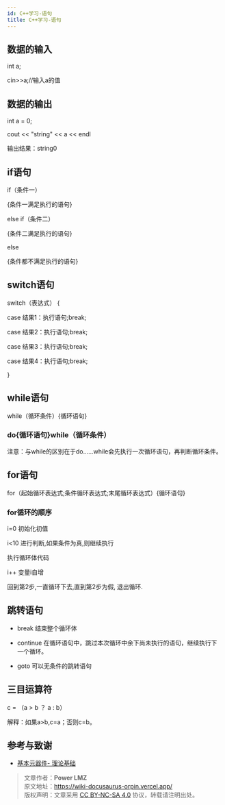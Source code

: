 ```yaml
---
id: C++学习-语句
title: C++学习-语句
---
```


## 数据的输入

int a;

cin>>a;//输入a的值

## 数据的输出

int a = 0;

cout << "string" << a << endl

输出结果：string0

## if语句

if（条件一）

{条件一满足执行的语句}

else if（条件二）

{条件二满足执行的语句}

else

{条件都不满足执行的语句}

## switch语句

switch（表达式）
{

case 结果1：执行语句;break;

case 结果2：执行语句;break;

case 结果3：执行语句;break;

case 结果4：执行语句;break;

}

## while语句

while（循环条件）{循环语句}

### do{循环语句}while（循环条件）

注意：与while的区别在于do……while会先执行一次循环语句，再判断循环条件。

## for语句

for（起始循环表达式;条件循环表达式;末尾循环表达式）{循环语句}

### for循环的顺序

i=0  初始化初值

i<10 进行判断,如果条件为真,则继续执行

执行循环体代码

i++ 变量i自增

回到第2步,一直循环下去,直到第2步为假, 退出循环.


## 跳转语句

- break 结束整个循环体

- continue 在循环语句中，跳过本次循环中余下尚未执行的语句，继续执行下一个循环。

- goto 可以无条件的跳转语句

## 三目运算符

c = （a > b ？ a : b）

解释：如果a>b,c=a；否则c=b。

## 参考与致谢

- [基本元器件- 理论基础](https://wiki-power.com)

> 文章作者：**Power LMZ**  
> 原文地址：https://wiki-docusaurus-orpin.vercel.app/  
> 版权声明：文章采用 [CC BY-NC-SA 4.0](https://creativecommons.org/licenses/by/4.0/deed.zh) 协议，转载请注明出处。
